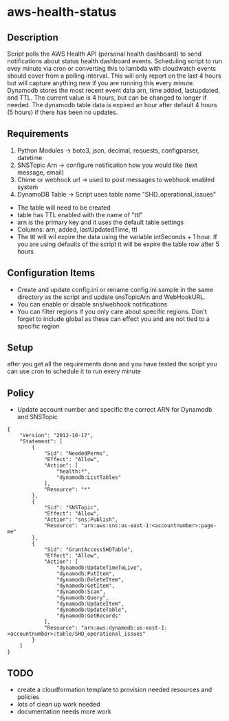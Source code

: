 # aws-health-status

## Description
Script polls the AWS Health API (personal health dashboard) to send notifications about status health dashboard events.  Scheduling script to run evey minute via cron or converting this to lambda with cloudwatch events should cover from a polling interval.  This will only report on the last 4 hours but will capture anything new if you are running this every minute.  Dynamodb stores the most recent event data arn, time added, lastupdated, and TTL.  The current value is 4 hours, but can be changed to longer if needed.  The dynamodb table data is expired an hour after default 4 hours (5 hours) if there has been no updates.

## Requirements
1. Python Modules -> boto3, json, decimal, requests, configparser, datetime
2. SNSTopic Arn -> configure notification how you would like (text message, email)
3. Chime or webhook url -> used to post messages to webhook enabled system
4. DynamoDB Table -> Script uses table name "SHD_operational_issues"
 * The table will need to be created
 * table has TTL enabled with the name of "ttl"
 * arn is the primary key and it uses the default table settings
 * Columns: arn, added, lastUpdatedTime, ttl
 * The ttl will wil expire the data using the variable intSeconds + 1 hour.  If you are using   defaults of the script it will be expire the table row after 5 hours 

## Configuration Items
* Create and update config.ini or rename config.ini.sample in the same directory as the script and update snsTopicArn and WebHookURL.
* You can enable or disable sns/webhook notifications
* You can filter regions if you only care about specific regions.  Don't forget to include global as these can effect you and are not tied to a specific region

## Setup
after you get all the requirements done and you have tested the script you can use cron to schedule it to run every minute

## Policy
* Update account number and specific the correct ARN for Dynamodb and SNSTopic
```
{
    "Version": "2012-10-17",
    "Statement": [
        {
            "Sid": "NeededPerms",
            "Effect": "Allow",
            "Action": [
                "health:*",
                "dynamodb:ListTables"
            ],
            "Resource": "*"
        },
        {
            "Sid": "SNSTopic",
            "Effect": "Allow",
            "Action": "sns:Publish",
            "Resource": "arn:aws:sns:us-east-1:<accountnumber>:page-me"
        },
        {
            "Sid": "GrantAccessSHDTable",
            "Effect": "Allow",
            "Action": [
                "dynamodb:UpdateTimeToLive",
                "dynamodb:PutItem",
                "dynamodb:DeleteItem",
                "dynamodb:GetItem",
                "dynamodb:Scan",
                "dynamodb:Query",
                "dynamodb:UpdateItem",
                "dynamodb:UpdateTable",
                "dynamodb:GetRecords"
            ],
            "Resource": "arn:aws:dynamodb:us-east-1:<accountnumber>:table/SHD_operational_issues"
        }
    ]
}
```

## TODO
- create a cloudformation template to provision needed resources and policies
- lots of clean up work needed
- documentation needs more work
